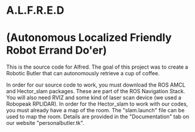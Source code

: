 # A.L.F.R.E.D
# (Autonomous Localized Friendly Robot Errand Do'er)

This is the source code for Alfred. 
The goal of this project was to create a Robotic Butler that can autonomously retrieve a cup of coffee.

In order for our source code to work, you must download the ROS AMCL and Hector_slam packages. These are part of the ROS Navigation Stack. You will also need RVIZ and some kind of laser scan device (we used a Robopeak RPLIDAR). In order for the Hector_slam to work with our codes, you must already have a map of the room. The "slam.launch" file can be used to map the room. Details are provided in the "Documentation" tab on our website "personalbutler.tk".
